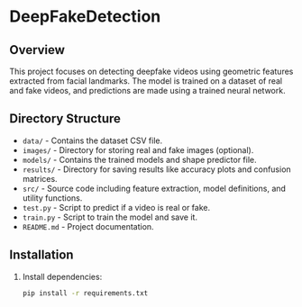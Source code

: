 # DeepFakeDetection

## Overview

This project focuses on detecting deepfake videos using geometric features extracted from facial landmarks. The model is trained on a dataset of real and fake videos, and predictions are made using a trained neural network.

## Directory Structure

- `data/` - Contains the dataset CSV file.
- `images/` - Directory for storing real and fake images (optional).
- `models/` - Contains the trained models and shape predictor file.
- `results/` - Directory for saving results like accuracy plots and confusion matrices.
- `src/` - Source code including feature extraction, model definitions, and utility functions.
- `test.py` - Script to predict if a video is real or fake.
- `train.py` - Script to train the model and save it.
- `README.md` - Project documentation.

## Installation

1. Install dependencies:

   ```bash
   pip install -r requirements.txt
